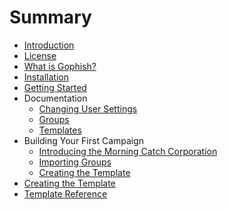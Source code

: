 # Summary

* [Introduction](README.md)
* [License](license.md)
* [What is Gophish?](what_is_gophish.md)
* [Installation](installation.md)
* [Getting Started](getting_started.md)
* Documentation
   * [Changing User Settings](documentation/changing_user_settings.md)
   * [Groups](documentation/groups.md)
   * [Templates](documentation/templates.md)
* Building Your First Campaign
   * [Introducing the Morning Catch Corporation](campaign/introducing_the_morning_catch_corporation.md)
   * [Importing Groups](campaign/importing_groups.md)
   * [Creating the Template](campaign/creating_the_template.md)
* [Creating the Template](campaign/creating_the_template.md)
* [Template Reference](template_reference.md)


